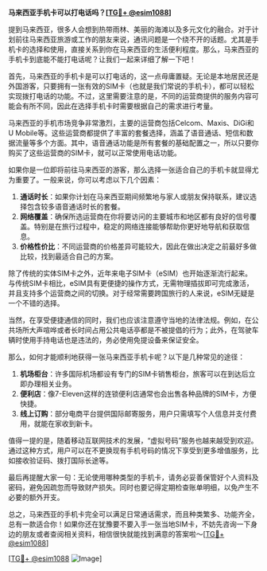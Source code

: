**马来西亚手机卡可以打电话吗？[[TG💪+ @esim1088](https://t.me/s/esim1088)]**

提到马来西亚，很多人会想到热带雨林、美丽的海滩以及多元文化的融合。对于计划前往马来西亚旅游或工作的朋友来说，通讯问题是一个绕不开的话题。尤其是手机卡的选择和使用，直接关系到你在马来西亚的生活便利程度。那么，马来西亚的手机卡到底能不能打电话呢？让我们一起来详细了解一下吧！

首先，马来西亚的手机卡是可以打电话的，这一点毋庸置疑。无论是本地居民还是外国游客，只要拥有一张有效的SIM卡（也就是我们常说的手机卡），都可以轻松实现拨打电话的功能。不过，这里需要注意的是，不同的运营商提供的服务内容可能会有所不同，因此在选择手机卡时需要根据自己的需求进行考量。

马来西亚的手机市场竞争非常激烈，主要的运营商包括Celcom、Maxis、DiGi和U Mobile等。这些运营商都提供了丰富的套餐选择，涵盖了语音通话、短信和数据流量等多个方面。其中，语音通话功能是所有套餐的基础配置之一，所以只要你购买了这些运营商的SIM卡，就可以正常使用电话功能。

如果你是一位即将前往马来西亚的游客，那么选择一张适合自己的手机卡就显得尤为重要了。一般来说，你可以考虑以下几个因素：

1. **通话时长**：如果你计划在马来西亚期间频繁地与家人或朋友保持联系，建议选择包含较多语音通话时长的套餐。
2. **网络覆盖**：确保所选运营商在你将要访问的主要城市和地区都有良好的信号覆盖。特别是在旅行过程中，稳定的网络连接能够帮助你更好地导航和获取信息。
3. **价格性价比**：不同运营商的价格差异可能较大，因此在做出决定之前最好多做比较，找到最适合自己的方案。

除了传统的实体SIM卡之外，近年来电子SIM卡（eSIM）也开始逐渐流行起来。与传统SIM卡相比，eSIM具有更便捷的操作方式，无需物理插拔即可完成激活，并且支持多个运营商之间的切换。对于经常需要跨国旅行的人来说，eSIM无疑是一个不错的选择。

当然，在享受便捷通信的同时，我们也应该注意遵守当地的法律法规。例如，在公共场所大声喧哗或者长时间占用公共电话亭都是不被提倡的行为；此外，在驾驶车辆时使用手持电话也是违法的，务必使用免提设备来保证安全。

那么，如何才能顺利地获得一张马来西亚手机卡呢？以下是几种常见的途径：

1. **机场柜台**：许多国际机场都设有专门的SIM卡销售柜台，旅客可以在到达后立即办理相关业务。
2. **便利店**：像7-Eleven这样的连锁便利店通常也会出售各种品牌的SIM卡，方便快捷。
3. **线上订购**：部分电商平台提供国际邮寄服务，用户只需填写个人信息并支付费用，就能在家收到新卡。

值得一提的是，随着移动互联网技术的发展，“虚拟号码”服务也越来越受到欢迎。通过这种方式，用户可以在不更换现有手机号码的情况下享受到更多增值服务，比如接收验证码、拨打国际长途等。

最后再提醒大家一句：无论使用哪种类型的手机卡，请务必妥善保管好个人资料及密码，避免因疏忽而导致财产损失。同时也要记得定期检查账单明细，以免产生不必要的额外开支。

总之，马来西亚的手机卡完全可以满足日常通话需求，而且种类繁多、功能齐全，总有一款适合你！如果你还在犹豫要不要入手一张当地SIM卡，不妨先咨询一下身边的朋友或者查阅相关资料，相信很快就能找到满意的答案啦～[[TG💪+ @esim1088](https://t.me/s/esim1088)]

[[TG💪+ @esim1088](https://t.me/s/esim1088) ![Image](https://i.postimg.cc/4NQfJmqS/Snipaste-2025-05-13-00-14-12.png)]